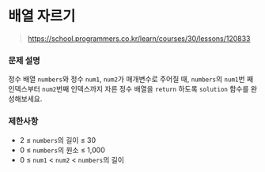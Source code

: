# 배열 자르기

> https://school.programmers.co.kr/learn/courses/30/lessons/120833

### 문제 설명

정수 배열 `numbers`와 정수 `num1`, `num2`가 매개변수로 주어질 때, `numbers`의 `num1`번 째 인덱스부터 `num2`번째 인덱스까지 자른 정수 배열을 `return` 하도록 `solution` 함수를 완성해보세요.

### 제한사항

- 2 ≤ `numbers`의 길이 ≤ 30
- 0 ≤ `numbers`의 원소 ≤ 1,000
- 0 ≤ `num1` < `num2` < `numbers`의 길이
